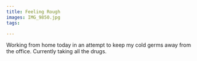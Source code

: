 ```yaml
---
title: Feeling Rough
images: IMG_9850.jpg
tags:

---
```

Working from home today in an attempt to keep my cold germs away from the office. Currently taking all the drugs.